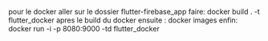 pour le docker 
aller sur le dossier flutter-firebase_app
faire:
docker build . -t flutter_docker
apres le build du docker 
ensuite :
docker images
enfin: 
docker run -i -p 8080:9000 -td flutter_docker

